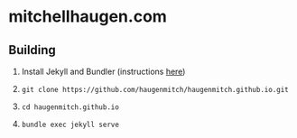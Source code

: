 # mitchellhaugen.com

## Building

1. Install Jekyll and Bundler (instructions [here](https://jekyllrb.com/docs/))

2. `git clone https://github.com/haugenmitch/haugenmitch.github.io.git`

3. `cd haugenmitch.github.io`

4. `bundle exec jekyll serve`
